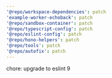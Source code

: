 ```yaml
---
'@repo/workspace-dependencies': patch
'example-worker-echoback': patch
'@repo/sandbox-container': patch
'@repo/typescript-config': patch
'@repo/eslint-config': patch
'@repo/hono-helpers': patch
'@repo/tools': patch
'@repo/autofix': patch
---
```


chore: upgrade to eslint 9
